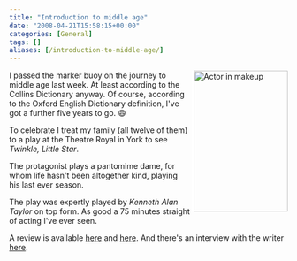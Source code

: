 ```yaml
---
title: "Introduction to middle age"
date: "2008-04-21T15:58:15+00:00"
categories: [General]
tags: []
aliases: [/introduction-to-middle-age/]
---
```


<img class="alignnone size-medium wp-image-409" style="border-left:solid 4px white" title="twinkle-little-star" src="/images/uploads/2008/04/twinkle-little-star.jpg" alt="Actor in makeup" width="170" height="255" align="right" />

I passed the marker buoy on the journey to middle age last week. At least according to the Collins Dictionary anyway. Of course, according to the Oxford English Dictionary definition, I've got a further five years to go. :smile:

To celebrate I treat my family (all twelve of them) to a play at the Theatre Royal in York to see *Twinkle, Little Star*.

The protagonist plays a pantomime dame, for whom life hasn't been altogether kind, playing his last ever season.

The play was expertly played by *Kenneth Alan Taylor* on top form. As good a 75 minutes straight of acting I've ever seen.

A review is available [here](http://yorktheatreroyal.wordpress.com/2008/01/25/review-twinkle-little-star/) and [here](http://yorktheatreroyal.wordpress.com/2008/01/25/review-twinkle-little-star-2/). And there's an interview with the writer [here](http://yorktheatreroyal.wordpress.com/2008/03/26/an-interview-with-philip-meeks-writer/).
